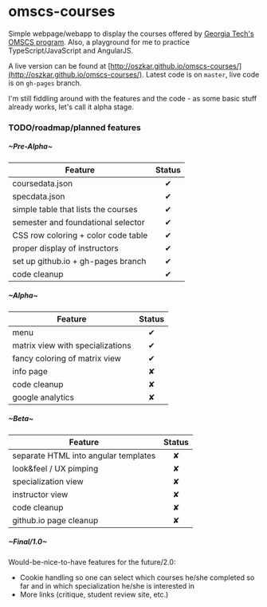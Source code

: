 ﻿# omscs-courses

Simple webpage/webapp to display the courses offered by [Georgia Tech's OMSCS program](http://www.omscs.gatech.edu). Also, a playground for me to practice TypeScript/JavaScript and AngularJS.

A live version can be found at [http://oszkar.github.io/omscs-courses/](http://oszkar.github.io/omscs-courses/). Latest code is on `master`, live code is on `gh-pages` branch.

I'm still fiddling around with the features and the code - as some basic stuff already works, let's call it alpha stage.

### TODO/roadmap/planned features

##### ~Pre-Alpha~

| Feature  |    Status     | 
|----------|:-------------:|
| coursedata.json 			|    ✔   | 
| specdata.json 			|    ✔   | 
| simple table that lists the courses 	|    ✔   | 
| semester and foundational selector 	|    ✔   | 
| CSS row coloring + color code table 	|    ✔   | 
| proper display of instructors 	|    ✔   | 
| set up github.io + gh-pages branch	|    ✔   |
| code cleanup				|    ✔   | 

##### ~Alpha~

| Feature  |    Status     | 
|----------|:-------------:|
| menu				|    ✔   | 
| matrix view with specializations 	|    ✔   | 
| fancy coloring of matrix view	|    ✔   |
| info page			|    ✘   |
| code cleanup			|    ✘   | 
| google analytics      	|    ✘   | 

##### ~Beta~

| Feature  |    Status     | 
|----------|:-------------:|
| separate HTML into angular templates |    ✘   | 
| look&feel / UX pimping|    ✘   |
| specialization view	|    ✘   | 
| instructor view	|    ✘   | 
| code cleanup		|    ✘   | 
| github.io page cleanup	|    ✘   |

##### ~Final/1.0~

Would-be-nice-to-have features for the future/2.0:

* Cookie handling so one can select which courses he/she completed so far and in which specialization he/she is interested in
* More links (critique, student review site, etc.)